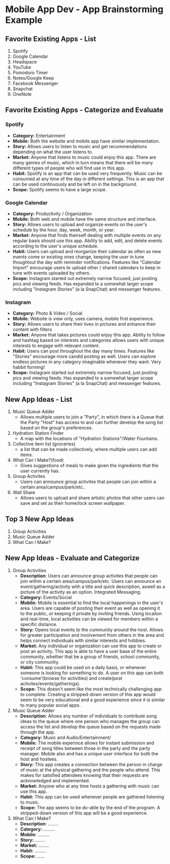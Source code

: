 Mobile App Dev - App Brainstorming Example
===

## Favorite Existing Apps - List
1. Spotify
2. Google Calendar
3. Headspace
4. YouTube
5. Pomodoro Timer
6. Notes/Google Keep
7. Facebook Messenger
8. Snapchat
9. OneNote

## Favorite Existing Apps - Categorize and Evaluate
### Spotify
   - **Category:** Entertainment
   - **Mobile:** Both the website and mobile app have similar implementation.
   - **Story:** Allows users to listen to music and get recommendations depending on what the user listens to.
   - **Market:** Anyone that listens to music could enjoy this app. There are many genres of music, which in turn means that there will be many different types of people who will find use in this app.
   - **Habit:** Spotify is an app that can be used very frequently. Music can be consumed at any time of the day in different settings. This is an app that can be used continuously and be left on in the background.
   - **Scope:** Spotify seems to have a large scope.
### Google Calendar
   - **Category:** Productivity / Organization 
   - **Mobile:** Both web and mobile have the same structure and interface.
   - **Story:** Allows users to upload and organize events on the user's schedule by the hour, day, week, month, or year.
   - **Market:** Anyone that finds theirself dealing with multiple events on any regular basis should use this app. Ability to add, edit, and delete events according to the user's unique schedule.
   - **Habit:** Users can upload and reorganize their calendar as often as new events come or existing ones change, keeping the user in tune thoughtout the day with reminder notifications. Features like "Calendar Import" encourage users to upload other / shared calendars to keep in tune with events uploaded by others.
   - **Scope:** Instagram started out extremely narrow focused, just posting pics and viewing feeds. Has expanded to a somewhat larger scope including "Instagram Stories" (a la SnapChat) and messenger features. 
### Instagram
   - **Category:** Photo & Video / Social 
   - **Mobile:** Website is view only, uses camera, mobile first experience.
   - **Story:** Allows users to share their lives in pictures and enhance their content with filters
   - **Market:** Anyone that takes pictures could enjoy this app. Ability to follow and hashtag based on interests and categories allows users with unique interests to engage with relevant content.
   - **Habit:** Users can post throughout the day many times. Features like "Stories" encourage more candid posting as well. Users can explore endless pictures in any category imaginable whenever they want. Very habbit forming!
   - **Scope:** Instagram started out extremely narrow focused, just posting pics and viewing feeds. Has expanded to a somewhat larger scope including "Instagram Stories" (a la SnapChat) and messenger features. 
## New App Ideas - List
1. Music Queue Adder
    - Allows multiple users to join a "Party", in which there is a Queue that the Party "Host" has access to and can further develop the song list based on the group's preferences.
2. Hydration Station Finder
    - A map with the locations of "Hydration Stations"/Water Fountains.
3. Collective item list (groceries)
    - a list that can be made collectively, where multiple users can add items.
4. What Can I Make?(food)
    - Gives suggestions of meals to make given the ingredients that the user currently has.
5. Group Activites
    - Users can announce group activites that people can join within a certain area/campus/park/etc..
6. Wall Share
    - Allows users to upload and share artistic photos that other users can save and set as their home/lock screen wallpaper.
## Top 3 New App Ideas
1. Group Activities
2. Music Queue Adder
3. What Can I Make?

## New App Ideas - Evaluate and Categorize
1. Group Activities
   - **Description**: Users can announce group activites that people can join within a certain area/campus/park/etc. Users can announce an event/gathering/activity with a title and quick description, aswell as a picture of the activity as an option. Integrated Messaging.
   - **Category:** Events/Social
   - **Mobile:** Mobile is essential to find the local happenings in the user's area. Users are capable of posting their event as well as opening it to the public, or keeping it private by inviting friends. Using locaiton and real-time, local activities can be viewed for members within a specific distance.
   - **Story:** Opens local events to the cummunity around the host. Allows for greater participation and involvement from others in the area and helps connect individuals with similar interests and hobbies.
   - **Market:** Any individual or organization can use this app to create or post an activity. This app is able to have a user base of the entire community, whether that be a group of friends, school community, or city community.
   - **Habit:** This app could be used on a daily basis, or whenever someone is looking for something to do. A user on this app can both 'consume'(browse for activities) and create(post activites/events/gatherings).
   - **Scope:** This doesn't seem like the most technically challenging app to complete. Creating a stripped-down version of this app would seem to be very educational and a good experience since it is similar to many popular social apps.
2. Music Queue Adder
   - **Description**: Allows any number of individuals to contribute song ideas to the queue where one person who manages the group can access the list and develop the queue based on the requests made through the app.
   - **Category:** Music and Audio/Entertainment/
   - **Mobile:** The mobile experince allows for instant submission and receipt of song titles between those in the party and the party manager. Mobile also and has a unique user interface for both the host and hostees.
   - **Story:** This app creates a connection between the person in charge of music at the physical gathering and the people who attend. This makes for satisfied attendees knowing that their requests are acknowledged and implemented.
   - **Market:** Anyone who at any time hosts a gathering with music can use this app.
   - **Habit:** This app can be used whenever people are gathered listening to music. 
   - **Scope:** The app seems to be do-able by the end of the program. A stripped-down version of this app will be a good experience.
3. What Can I Make?
   - **Description**: ........
   - **Category:** .........
   - **Mobile:** .........
   - **Story:** ........
   - **Market:** ........
   - **Habit:** .........
   - **Scope:** ......

